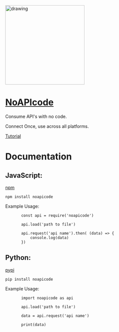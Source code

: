 <img src="https://app.noapicode.com/logo.png" alt="drawing" width="250"/>

# [NoAPIcode](https://www.noapicode.com/#/)

Consume API's with no code.

Connect Once, use across all platforms.

[Tutorial](https://www.youtube.com/watch?v=w5vroevzpzi)

# Documentation

## JavaScript:

[npm](https://www.npmjs.com/package/noapicode)

```[bash]
npm install noapicode
```

Example Usage:

```[JavaScript]
       const api = require('noapicode')

       api.load('path to file')

       api.request('api name').then( (data) => {
           console.log(data)
       })
```

## Python:

[pypi](https://pypi.org/project/noapicode/)

```[bash]
pip install noapicode
```

Example Usage:

```
       import noapicode as api

       api.load('path to file')

       data = api.request('api name')

       print(data)
```
